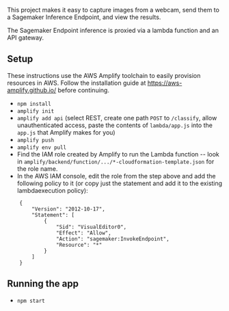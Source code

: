 This project makes it easy to capture images from a webcam, send them to a Sagemaker Inference Endpoint, and view the results.

The Sagemaker Endpoint inference is proxied via a lambda function and an API gateway.

## Setup

These instructions use the AWS Amplify toolchain to easily provision resources in AWS. Follow the installation guide at https://aws-amplify.github.io/ before continuing.

- `npm install`
- `amplify init`
- `amplify add api` (select REST, create one path `POST` to `/classify`, allow unauthenticated access, paste the contents of `lambda/app.js` into the `app.js` that Amplify makes for you) 
- `amplify push`
- `amplify env pull`
- Find the IAM role created by Amplify to run the Lambda function -- look in `amplify/backend/function/.../*-cloudformation-template.json` for the role name. 
- In the AWS IAM console, edit the role from the step above and add the following policy to it (or copy just the statement and add it to the existing lambdaexecution policy):
```
    {
        "Version": "2012-10-17",
        "Statement": [
            {
                "Sid": "VisualEditor0",
                "Effect": "Allow",
                "Action": "sagemaker:InvokeEndpoint",
                "Resource": "*"
            }
        ]
    }
```
## Running the app
- `npm start`
